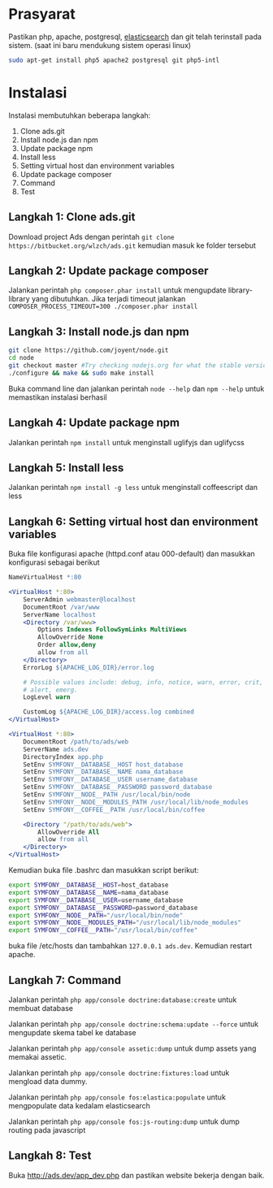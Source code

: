 # Prasyarat
Pastikan php, apache, postgresql, [elasticsearch](http://www.elasticsearch.org/guide/reference/setup/installation/) dan git telah terinstall pada sistem. (saat ini baru mendukung sistem operasi linux)

```sh
sudo apt-get install php5 apache2 postgresql git php5-intl
```

# Instalasi
Instalasi membutuhkan beberapa langkah:

1.  Clone ads.git
2.  Install node.js dan npm
3.  Update package npm
4.  Install less
5.  Setting virtual host dan environment variables
6.  Update package composer
7.  Command
8.  Test

## Langkah 1: Clone ads.git
Download project Ads dengan perintah `git clone https://bitbucket.org/wlzch/ads.git` kemudian masuk ke folder tersebut

## Langkah 2: Update package composer
Jalankan perintah `php composer.phar install` untuk mengupdate library-library yang dibutuhkan. Jika terjadi timeout jalankan `COMPOSER_PROCESS_TIMEOUT=300 ./composer.phar install`

## Langkah 3: Install node.js dan npm
```sh
git clone https://github.com/joyent/node.git
cd node
git checkout master #Try checking nodejs.org for what the stable version is
./configure && make && sudo make install
```

Buka command line dan jalankan perintah `node --help` dan `npm --help` untuk memastikan instalasi berhasil

## Langkah 4: Update package npm
Jalankan perintah `npm install` untuk menginstall uglifyjs dan uglifycss

## Langkah 5: Install less
Jalankan perintah `npm install -g less` untuk menginstall coffeescript dan less

## Langkah 6: Setting virtual host dan environment variables
Buka file konfigurasi apache (httpd.conf atau 000-default) dan masukkan konfigurasi sebagai berikut

```apache
NameVirtualHost *:80

<VirtualHost *:80>
	ServerAdmin webmaster@localhost
	DocumentRoot /var/www
	ServerName localhost
	<Directory /var/www>
		Options Indexes FollowSymLinks MultiViews
		AllowOverride None
		Order allow,deny
		allow from all
	</Directory>
	ErrorLog ${APACHE_LOG_DIR}/error.log

	# Possible values include: debug, info, notice, warn, error, crit,
	# alert, emerg.
	LogLevel warn

	CustomLog ${APACHE_LOG_DIR}/access.log combined
</VirtualHost>

<VirtualHost *:80>
    DocumentRoot /path/to/ads/web
    ServerName ads.dev
    DirectoryIndex app.php
    SetEnv SYMFONY__DATABASE__HOST host_database
    SetEnv SYMFONY__DATABASE__NAME nama_database
    SetEnv SYMFONY__DATABASE__USER username_database
    SetEnv SYMFONY__DATABASE__PASSWORD password_database
    SetEnv SYMFONY__NODE__PATH /usr/local/bin/node
    SetEnv SYMFONY__NODE__MODULES_PATH /usr/local/lib/node_modules
    SetEnv SYMFONY__COFFEE__PATH /usr/local/bin/coffee

    <Directory "/path/to/ads/web">
        AllowOverride All
        allow from all
    </Directory>
</VirtualHost>
```

Kemudian buka file .bashrc dan masukkan script berikut:

``` sh
export SYMFONY__DATABASE__HOST=host_database
export SYMFONY__DATABASE__NAME=nama_database
export SYMFONY__DATABASE__USER=username_database
export SYMFONY__DATABASE__PASSWORD=password_database
export SYMFONY__NODE__PATH="/usr/local/bin/node"
export SYMFONY__NODE__MODULES_PATH="/usr/local/lib/node_modules"
export SYMFONY__COFFEE__PATH="/usr/local/bin/coffee"
```

buka file /etc/hosts dan tambahkan `127.0.0.1 ads.dev`. Kemudian restart apache.

## Langkah 7: Command
Jalankan perintah `php app/console doctrine:database:create` untuk membuat database

Jalankan perintah `php app/console doctrine:schema:update --force` untuk mengupdate skema tabel ke database

Jalankan perintah `php app/console assetic:dump` untuk dump assets yang memakai assetic.

Jalankan perintah `php app/console doctrine:fixtures:load` untuk mengload data dummy.

Jalankan perintah `php app/console fos:elastica:populate` untuk mengpopulate data kedalam elasticsearch

Jalankan perintah `php app/console fos:js-routing:dump` untuk dump routing pada javascript

## Langkah 8: Test
Buka http://ads.dev/app_dev.php dan pastikan website bekerja dengan baik.
